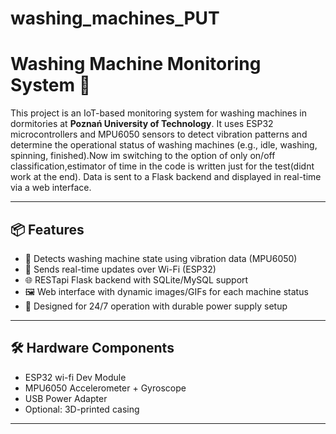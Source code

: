 # washing_machines_PUT
# Washing Machine Monitoring System 🚀

This project is an IoT-based monitoring system for washing machines in dormitories at **Poznań University of Technology**. It uses ESP32 microcontrollers and MPU6050 sensors to detect vibration patterns and determine the operational status of washing machines (e.g., idle, washing, spinning, finished).Now im switching to the option of only on/off classification,estimator of time in the code is written just for the test(didnt work at the end). Data is sent to a Flask backend and displayed in real-time via a web interface.

---

## 📦 Features

- 🧠 Detects washing machine state using vibration data (MPU6050)
- 📡 Sends real-time updates over Wi-Fi (ESP32)
- 🌐 RESTapi Flask backend with SQLite/MySQL support
- 🖼️ Web interface with dynamic images/GIFs for each machine status
- 🔌 Designed for 24/7 operation with durable power supply setup

---

## 🛠️ Hardware Components

- ESP32 wi-fi Dev Module
- MPU6050 Accelerometer + Gyroscope
- USB Power Adapter 
- Optional: 3D-printed casing 

---

